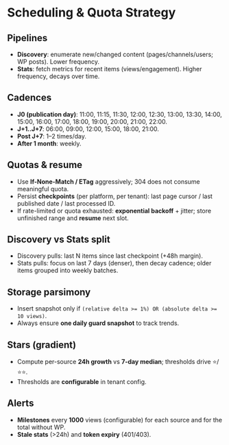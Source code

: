 # Scheduling & Quota Strategy

## Pipelines
- **Discovery**: enumerate new/changed content (pages/channels/users; WP posts). Lower frequency.
- **Stats**: fetch metrics for recent items (views/engagement). Higher frequency, decays over time.

## Cadences
- **J0 (publication day)**: 11:00, 11:15, 11:30, 12:00, 12:30, 13:00, 13:30, 14:00, 15:00, 16:00, 17:00, 18:00, 19:00, 20:00, 21:00, 22:00.
- **J+1..J+7**: 06:00, 09:00, 12:00, 15:00, 18:00, 21:00.
- **Post J+7**: 1–2 times/day.
- **After 1 month**: weekly.

## Quotas & resume
- Use **If-None-Match / ETag** aggressively; 304 does not consume meaningful quota.
- Persist **checkpoints** (per platform, per tenant): last page cursor / last published date / last processed ID.
- If rate-limited or quota exhausted: **exponential backoff** + jitter; store unfinished range and **resume** next slot.

## Discovery vs Stats split
- Discovery pulls: last N items since last checkpoint (+48h margin).
- Stats pulls: focus on last 7 days (denser), then decay cadence; older items grouped into weekly batches.

## Storage parsimony
- Insert snapshot only if `(relative delta >= 1%) OR (absolute delta >= 10 views)`.
- Always ensure **one daily guard snapshot** to track trends.

## Stars (gradient)
- Compute per-source **24h growth** vs **7-day median**; thresholds drive ⭐/⭐⭐.
- Thresholds are **configurable** in tenant config.

## Alerts
- **Milestones** every **1000** views (configurable) for each source and for the total without WP.
- **Stale stats** (>24h) and **token expiry** (401/403).
